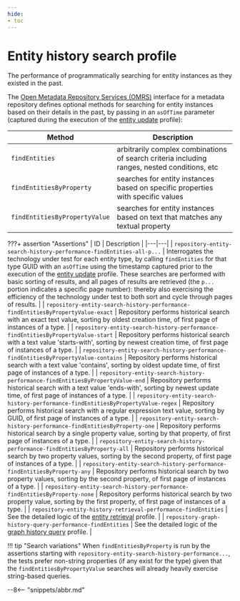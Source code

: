 ```yaml
---
hide:
- toc
---
```


<!-- SPDX-License-Identifier: CC-BY-4.0 -->
<!-- Copyright Contributors to the Egeria project. -->

# Entity history search profile

The performance of programmatically searching for entity instances as they existed in the past.

The [Open Metadata Repository Services (OMRS)](/egeria-docs/services/omrs) interface for a metadata
repository defines optional methods for searching for entity instances based on their details in the past,
by passing in an `asOfTime` parameter (captured during the execution of the [entity update](entity-update.md) profile):

| Method | Description |
|---|---|
| `findEntities` | arbitrarily complex combinations of search criteria including ranges, nested conditions, etc |
| `findEntitiesByProperty` | searches for entity instances based on specific properties with specific values |
| `findEntitiesByPropertyValue` | searches for entity instances based on text that matches any textual property |

???+ assertion "Assertions"
    | ID | Description |
    |---|---|
    | `repository-entity-search-history-performance-findEntities-all-p...` | Interrogates the technology under test for each entity type, by calling `findEntities` for that type GUID with an `asOfTime` using the timestamp captured prior to the execution of the [entity update](entity-update.md) profile. These searches are performed with basic sorting of results, and all pages of results are retrieved (the `p...` portion indicates a specific page number): thereby also exercising the efficiency of the technology under test to both sort and cycle through pages of results. |
    | `repository-entity-search-history-performance-findEntitiesByPropertyValue-exact` | Repository performs historical search with an exact text value, sorting by oldest creation time, of first page of instances of a type. |
    | `repository-entity-search-history-performance-findEntitiesByPropertyValue-start` | Repository performs historical search with a text value 'starts-with', sorting by newest creation time, of first page of instances of a type. |
    | `repository-entity-search-history-performance-findEntitiesByPropertyValue-contains` | Repository performs historical search with a text value 'contains', sorting by oldest update time, of first page of instances of a type. |
    | `repository-entity-search-history-performance-findEntitiesByPropertyValue-end` | Repository performs historical search with a text value 'ends-with', sorting by newest update time, of first page of instances of a type. |
    | `repository-entity-search-history-performance-findEntitiesByPropertyValue-regex` | Repository performs historical search with a regular expression text value, sorting by GUID, of first page of instances of a type. |
    | `repository-entity-search-history-performance-findEntitiesByProperty-one` | Repository performs historical search by a single property value, sorting by that property, of first page of instances of a type. |
    | `repository-entity-search-history-performance-findEntitiesByProperty-all` | Repository performs historical search by two property values, sorting by the second property, of first page of instances of a type. |
    | `repository-entity-search-history-performance-findEntitiesByProperty-any` | Repository performs historical search by two property values, sorting by the second property, of first page of instances of a type. |
    | `repository-entity-search-history-performance-findEntitiesByProperty-none` | Repository performs historical search by two property value, sorting by the first property, of first page of instances of a type. |
    | `repository-entity-history-retrieval-performance-findEntities` | See the detailed logic of the [entity retrieval](entity-retrieval.md) profile. |
    | `repository-graph-history-query-performance-findEntities` | See the detailed logic of the [graph history query](graph-history-query.md) profile. |

!!! tip "Search variations"
    When `findEntitiesByProperty` is run by the assertions starting with `repository-entity-search-history-performance...`,
    the tests prefer non-string properties (if any exist for the type) given that the `findEntitiesByPropertyValue`
    searches will already heavily exercise string-based queries.

--8<-- "snippets/abbr.md"
